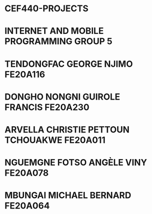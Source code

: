 # CEF440-PROJECTS
# INTERNET AND MOBILE PROGRAMMING GROUP 5
# TENDONGFAC GEORGE NJIMO FE20A116
# DONGHO NONGNI GUIROLE FRANCIS FE20A230
# ARVELLA CHRISTIE PETTOUN TCHOUAKWE FE20A011
# NGUEMGNE FOTSO ANGÈLE VINY FE20A078
# MBUNGAI MICHAEL BERNARD FE20A064
